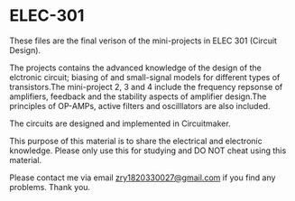 # ELEC-301

These files are the final verison of the mini-projects in ELEC 301 (Circuit Design).

The projects contains the advanced knowledge of the design of the elctronic circuit; biasing of and small-signal models for different types of transistors.The mini-project 2, 3 and 4 include the frequency repsonse of amplifiers, feedback and the stability aspects of amplifier design.The principles of OP-AMPs, active filters and oscilllators are also included.

The circuits are designed and implemented in Circuitmaker.

This purpose of this material is to share the electrical and electronic knowledge. Please only use this for studying and DO NOT cheat using this material.

Please contact me via email zry1820330027@gmail.com if you find any problems. Thank you. 
